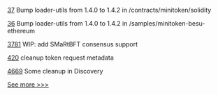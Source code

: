 
[37](https://github.com/hyperledger-labs/yui-docs/pull/37) Bump loader-utils from 1.4.0 to 1.4.2 in /contracts/minitoken/solidity

[36](https://github.com/hyperledger-labs/yui-docs/pull/36) Bump loader-utils from 1.4.0 to 1.4.2 in /samples/minitoken-besu-ethereum

[3781](https://github.com/hyperledger/fabric/pull/3781) WIP: add SMaRtBFT consensus support

[420](https://github.com/hyperledger-labs/fabric-token-sdk/pull/420) cleanup token request metadata

[4669](https://github.com/hyperledger/besu/pull/4669) Some cleanup in Discovery


[See more >>>](https://start-here.hyperledger.org/pull-requests)
